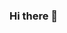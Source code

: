 ### Hi there 👋

<!--
**Sib1337/Sib1337** is a ✨ _special_ ✨ repository because its `README.md` (this file) appears on your GitHub profile.

Here are some ideas to get you started:

-  I’m currently working on ...
-   I’m currently learning ...
-   I’m looking to collaborate on ...
-   I’m looking for help with ...
-   Ask me about ...
-   How to reach me:
